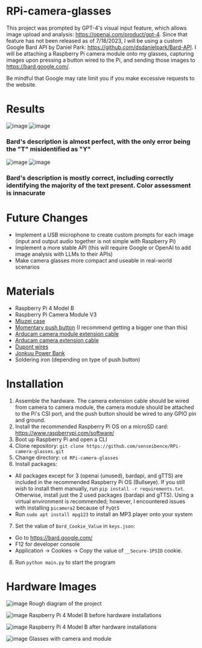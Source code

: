 # RPi-camera-glasses 
This project was prompted by GPT-4's visual input feature, which allows image upload and analysis: https://openai.com/product/gpt-4. Since that feature has not been released as of 7/18/2023, I will be using a custom Google Bard API by Daniel Park: https://github.com/dsdanielpark/Bard-API. I will be attaching a Raspberry Pi camera module onto my glasses, capturing images upon pressing a button wired to the Pi, and sending those images to https://bard.google.com/.

Be mindful that Google may rate limit you if you make excessive requests to the website. 

# Results
![image](https://cdn.discordapp.com/attachments/953870034227302470/1147374020279406592/wheelbarrow.jpg)
![image](https://cdn.discordapp.com/attachments/953870034227302470/1147372294117793906/bardgen4.png)
### Bard's description is almost perfect, with the only error being the "T" misidentified as "Y"

![image](https://cdn.discordapp.com/attachments/953870034227302470/1147374000545210448/bottle.jpg)
![image](https://cdn.discordapp.com/attachments/953870034227302470/1147372255194652692/bardgen3.png)
### Bard's description is mostly correct, including correctly identifying the majority of the text present. Color assessment is innacurate

# Future Changes
* Implement a USB microphone to create custom prompts for each image (input and output audio together is not simple with Raspberry Pi)
* Implement a more stable API (this will require Google or OpenAI to add image analysis with LLMs to their APIs)
* Make camera glasses more compact and useable in real-world scenarios

# Materials
* Raspberry Pi 4 Model B
* Raspberry Pi Camera Module V3
* [Miuzei case](https://www.amazon.com/gp/product/B07VX2WDHM/ref=ppx_yo_dt_b_search_asin_title?ie=UTF8&psc=1)
* [Momentary push button](https://www.amazon.com/gp/product/B07WF76VHT/ref=ppx_yo_dt_b_search_asin_title?ie=UTF8&th=1) (I recommend getting a bigger one than this)
* [Arducam camera module extension cable](https://www.amazon.com/gp/product/B07SM6JTTM/ref=ppx_yo_dt_b_search_asin_title?ie=UTF8&psc=1)
* [Arducam camera extension cable](https://www.arducam.com/product/200mm-sensor-extension-cable-for-raspberry-pi-v2-v3-support-working-on-raspberry-pi-and-jetson-nano/)
* [Dupont wires](https://www.amazon.com/gp/product/B01EV70C78/ref=ppx_yo_dt_b_search_asin_title?ie=UTF8&th=1)
* [Jonkuu Power Bank](https://www.amazon.com/Portable-10000mAh-External-Powerpack-Compatible/dp/B07VGHLRTQ/ref=sr_1_3?hvadid=282500818530&hvdev=c&hvlocphy=9002180&hvnetw=g&hvqmt=e&hvrand=9102774611039822606&hvtargid=kwd-454222816497&hydadcr=19972_9442985&keywords=jonkuu+power+bank&qid=1688676898&sr=8-3)
* Soldering iron (depending on type of push button)

# Installation
1. Assemble the hardware. The camera extension cable should be wired from camera to camera module, the camera module should be attached to the Pi's CSI port, and the push button should be wired to any GPIO pin and ground.
2. Install the recommended Raspberry Pi OS on a microSD card: https://www.raspberrypi.com/software/
3. Boot up Raspberry Pi and open a CLI
4. Clone repository: ```git clone https://github.com/senseibence/RPi-camera-glasses.git```
5. Change directory: ```cd RPi-camera-glasses```
6. Install packages: 
* All packages except for 3 (openai (unused), bardapi, and gTTS) are included in the recommended Raspberry Pi OS (Bullseye). If you still wish to install them manually, run ```pip install -r requirements.txt```. Otherwise, install just the 2 used packages (bardapi and gTTS). Using a virtual environment is recommended; however, I encountered issues with installing ```picamera2``` because of ```PyQt5```
* Run ```sudo apt install mpg123``` to install an MP3 player onto your system
7. Set the value of ```Bard_Cookie_Value``` in ```keys.json```: 
* Go to https://bard.google.com/ 
* F12 for developer console 
* Application → Cookies → Copy the value of ```__Secure-1PSID``` cookie.
8. Run ```python main.py``` to start the program

# Hardware Images
![image](https://cdn.discordapp.com/attachments/953870034227302470/1110371329825321102/IMG_1627.jpg)
Rough diagram of the project

![image](https://cdn.discordapp.com/attachments/953870034227302470/1110371318123208866/IMG_1615.jpg)
Raspberry Pi 4 Model B before hardware installations

![image](https://cdn.discordapp.com/attachments/953870034227302470/1110371329187774556/IMG_1625.jpg)
Raspberry Pi 4 Model B after hardware installations

![image](https://cdn.discordapp.com/attachments/991028278473134191/1126618381156626432/IMG-1741.jpg)
Glasses with camera and module